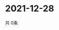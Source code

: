 # 2021-12-28
  共 0条

  <!-- BEGIN -->
  <!-- 最后更新时间Tue Dec 28 2021 13:14:35 GMT+0000 (Coordinated Universal Time) -->
  
  <!-- END -->
  
  